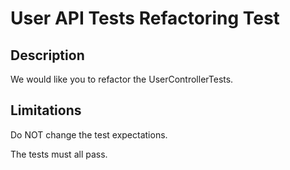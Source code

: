 ﻿# User API Tests Refactoring Test

## Description

We would like you to refactor the UserControllerTests. 

## Limitations

Do NOT change the test expectations.

The tests must all pass.
